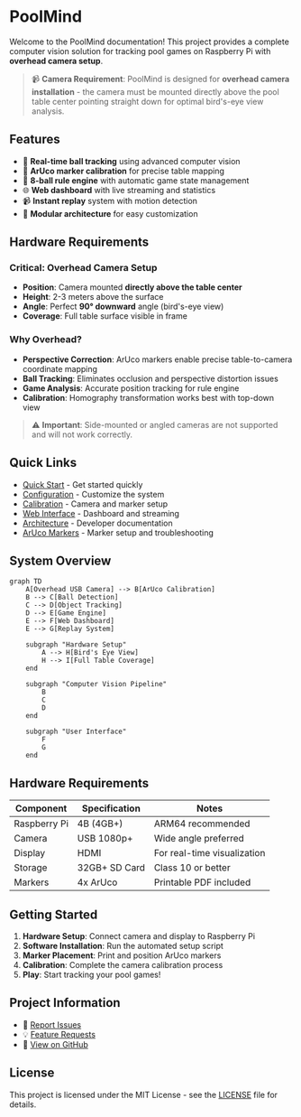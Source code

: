 # PoolMind

Welcome to the PoolMind documentation! This project provides a complete computer vision solution for tracking pool games on Raspberry Pi with **overhead camera setup**.

> 📹 **Camera Requirement**: PoolMind is designed for **overhead camera installation** - the camera must be mounted directly above the pool table center pointing straight down for optimal bird's-eye view analysis.

## Features

- 🎥 **Real-time ball tracking** using advanced computer vision
- 🎯 **ArUco marker calibration** for precise table mapping
- 🎱 **8-ball rule engine** with automatic game state management
- 🌐 **Web dashboard** with live streaming and statistics
- 📹 **Instant replay** system with motion detection
- 🔧 **Modular architecture** for easy customization

## Hardware Requirements

### Critical: Overhead Camera Setup
- **Position**: Camera mounted **directly above the table center**
- **Height**: 2-3 meters above the surface
- **Angle**: Perfect **90° downward** angle (bird's-eye view)
- **Coverage**: Full table surface visible in frame

### Why Overhead?
- **Perspective Correction**: ArUco markers enable precise table-to-camera coordinate mapping
- **Ball Tracking**: Eliminates occlusion and perspective distortion issues
- **Game Analysis**: Accurate position tracking for rule engine
- **Calibration**: Homography transformation works best with top-down view

> ⚠️ **Important**: Side-mounted or angled cameras are not supported and will not work correctly.

## Quick Links

- [Quick Start](QUICKSTART.md) - Get started quickly
- [Configuration](CONFIGURATION.md) - Customize the system
- [Calibration](CALIBRATION.md) - Camera and marker setup
- [Web Interface](WEB.md) - Dashboard and streaming
- [Architecture](ARCHITECTURE.md) - Developer documentation
- [ArUco Markers](MARKERS.md) - Marker setup and troubleshooting

## System Overview

```mermaid
graph TD
    A[Overhead USB Camera] --> B[ArUco Calibration]
    B --> C[Ball Detection]
    C --> D[Object Tracking]
    D --> E[Game Engine]
    E --> F[Web Dashboard]
    E --> G[Replay System]

    subgraph "Hardware Setup"
        A --> H[Bird's Eye View]
        H --> I[Full Table Coverage]
    end

    subgraph "Computer Vision Pipeline"
        B
        C
        D
    end

    subgraph "User Interface"
        F
        G
    end
```

## Hardware Requirements

| Component | Specification | Notes |
|-----------|---------------|-------|
| Raspberry Pi | 4B (4GB+) | ARM64 recommended |
| Camera | USB 1080p+ | Wide angle preferred |
| Display | HDMI | For real-time visualization |
| Storage | 32GB+ SD Card | Class 10 or better |
| Markers | 4x ArUco | Printable PDF included |

## Getting Started

1. **Hardware Setup**: Connect camera and display to Raspberry Pi
2. **Software Installation**: Run the automated setup script
3. **Marker Placement**: Print and position ArUco markers
4. **Calibration**: Complete the camera calibration process
5. **Play**: Start tracking your pool games!

## Project Information

- 🐛 [Report Issues](https://github.com/mrwogu/PoolMind/issues)
- 💡 [Feature Requests](https://github.com/mrwogu/PoolMind/discussions)
- 🤝 [View on GitHub](https://github.com/mrwogu/PoolMind)

## License

This project is licensed under the MIT License - see the [LICENSE](https://github.com/mrwogu/PoolMind/blob/main/LICENSE) file for details.
